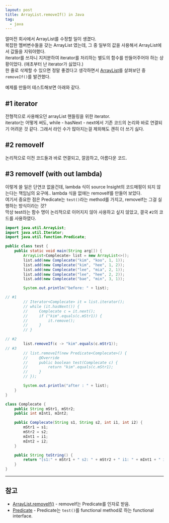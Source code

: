 ```yaml
---
layout: post
title: ArrayList.removeIf() in Java
tag:
  - java
---
```


얼마전 회사에서 ArrayList를 수정할 일이 생겼다.  
복잡한 멤버변수들을 갖는 ArrayList 였는데, 그 중 일부의 값을 사용해서 ArrayList에서 값들을 지워야했다.  
iterator를 쓰자니 지저분하여 iterator를 처리하는 별도의 함수를 만들어주어야 하는 상황이었다. (애초부터 난 iterator가 싫었다.)  
한 줄로 삭제할 수 있으면 정말 좋겠다고 생각하면서 [ArrayList](https://docs.oracle.com/javase/8/docs/api/java/util/ArrayList.html)를 살펴보던 중 `removeIf()`를 발견했다.

예제를 만들어 테스트해보면 아래와 같다.

## #1 iterator
전형적으로 사용해오던 arrayList 핸들링을 위한 iterator.  
iterator는 어떻게 써도, while - hasNext - next에서 기존 코드의 논리와 바로 연결되기 어려운 것 같다. 그래서 라인 수가 많아지는걸 제외해도 괜히 더 쓰기 싫다.

## #2 removeIf
논리적으로 이전 코드들과 바로 연결되고, 깔끔하고, 아름다운 코드.

## #3 removeIf (with out lambda)
이렇게 쓸 일은 단연코 없을건데, lambda 식이 source Insight의 코드매핑이 되지 않는다는 책임님의 요구에.. lambda 식을 없애는 removeIf를 만들어 보았다.  
여기서 중요한 점은 Predicate는 `test()`라는 method를 가지고, removeIf는 그걸 실행하는 방식이라는 것?  
막상 test라는 함수 명이 논리적으로 이어지지 않아 사용하고 싶지 않았고, 결국 `#2`의 코드를 사용하였다.

```java
import java.util.ArrayList;
import java.util.Iterator;
import java.util.function.Predicate;

public class test {
    public static void main(String arg[]) {
        ArrayList<Complecate> list = new ArrayList<>();
        list.add(new Complecate("kim", "koo", 1, 1));
        list.add(new Complecate("kim", "hee", 1, 2));
        list.add(new Complecate("lee", "mia", 2, 1));
        list.add(new Complecate("lee", "hee", 2, 2));
        list.add(new Complecate("bae", "min", 3, 1));

        System.out.println("before: " + list);

// #1
        // Iterator<Complecate> it = list.iterator();
        // while (it.hasNext()) {
        //     Complecate c = it.next();
        //     if ("kim".equals(c.mStr1)) {
        //         it.remove();
        //     }
        // }

// #2
        list.removeIf(c -> "kim".equals(c.mStr1));
// #3
        // list.removeIf(new Predicate<Complecate>() {
        //     @Override
        //     public boolean test(Complecate c) {
        //         return "kim".equals(c.mStr1);
        //     }
        // });

        System.out.println("after : " + list);
    }
}

class Complecate {
    public String mStr1, mStr2;
    public int mInt1, mInt2;

    public Complecate(String s1, String s2, int i1, int i2) {
        mStr1 = s1;
        mStr2 = s2;
        mInt1 = i1;
        mInt2 = i2;
    }

    public String toString() {
        return "[s1:" + mStr1 + " s2: " + mStr2 + " i1: " + mInt1 + " i2:" + mInt2 + "]";
    }
}
```

-----
## 참고
- [ArrayList.removeIf()](https://docs.oracle.com/javase/8/docs/api/java/util/ArrayList.html#removeIf-java.util.function.Predicate-) - removeIf는 Predicate를 인자로 받음.  
- [Predicate](https://docs.oracle.com/javase/8/docs/api/java/util/function/Predicate.html) - Predicate는 `test()`를 functional method로 하는 functional interface.